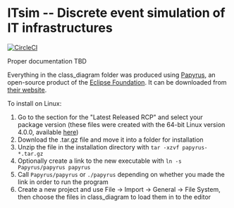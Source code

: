 # ITsim -- Discrete event simulation of IT infrastructures

[![CircleCI](https://circleci.com/gh/ElementAI/itsim.svg?style=svg&circle-token=e1122f8f2cf427c53dcd4b7a741cd7f91f0dd963)](https://circleci.com/gh/ElementAI/itsim)

Proper documentation TBD

Everything in the class_diagram folder was produced using [Papyrus](https://www.eclipse.org/papyrus/), an open-source product of the [Eclipse Foundation](https://www.eclipse.org/). It can be downloaded from [their website](https://www.eclipse.org/papyrus/download.html).

To install on Linux:

1) Go to the section for the "Latest Released RCP" and select your package version (these files were created with the 64-bit Linux version 4.0.0, available [here](https://www.eclipse.org/downloads/download.php?file=/modeling/mdt/papyrus/rcp/photon/4.0.0/papyrus-photon-4.0.0-linux64.tar.gz))
2) Download the .tar.gz file and move it into a folder for installation
3) Unzip the file in the installation directory with `tar -xzvf papyrus-*.tar.gz`
4) Optionally create a link to the new executable with `ln -s Papyrus/papyrus papyrus`
5) Call `Papyrus/papyrus` or `./papyrus` depending on whether you made the link in order to run the program
6) Create a new project and use File -> Import -> General -> File System, then choose the files in class_diagram to load them in to the editor